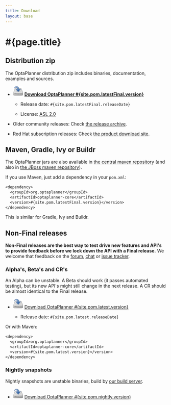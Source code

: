 ```yaml
---
title: Download
layout: base
---
```

# #{page.title}

## Distribution zip

The OptaPlanner distribution zip includes binaries, documentation, examples and sources.

* ![](download.png) **[Download OptaPlanner #{site.pom.latestFinal.version}](#{site.pom.latestFinal.distributionZip})**

    * Release date: `#{site.pom.latestFinal.releaseDate}`

    * License: [ASL 2.0](../code/license.html)

* Older community releases: Check [the release archive](http://download.jboss.org/drools/release/).

* Red Hat subscription releases: Check [the product download site](http://www.jboss.com/downloads/).

## Maven, Gradle, Ivy or Buildr

The OptaPlanner jars are also available in [the central maven repository](http://search.maven.org/#search|ga|1|org.optaplanner)
(and also in [the JBoss maven repository](https://repository.jboss.org/nexus/index.html#nexus-search;gav~org.optaplanner~~~~)).

If you use Maven, just add a dependency in your `pom.xml`:

    <dependency>
      <groupId>org.optaplanner</groupId>
      <artifactId>optaplanner-core</artifactId>
      <version>#{site.pom.latestFinal.version}</version>
    </dependency>

This is similar for Gradle, Ivy and Buildr.

## Non-Final releases

**Non-Final releases are the best way to test drive new features and API's
to provide feedback before we lock down the API with a Final release.**
We welcome that feedback on the [forum](../community/forum.html), [chat](../community/chat.html)
or [issue tracker](../code/issueTracker.html).

### Alpha's, Beta's and CR's

An Alpha can be unstable.
A Beta should work (it passes automated testing), but its new API's might still change in the next release.
A CR should be almost identical to the Final release.

* ![](download.png) [Download OptaPlanner #{site.pom.latest.version}](#{site.pom.latest.distributionZip})

    * Release date: `#{site.pom.latest.releaseDate}`

Or with Maven:

    <dependency>
      <groupId>org.optaplanner</groupId>
      <artifactId>optaplanner-core</artifactId>
      <version>#{site.pom.latest.version}</version>
    </dependency>

### Nightly snapshots

Nightly snapshots are unstable binaries, build by [our build server](../code/continuousIntegration.html).

* ![](download.png) [Download OptaPlanner #{site.pom.nightly.version}](#{site.pom.nightly.distributionZip})
